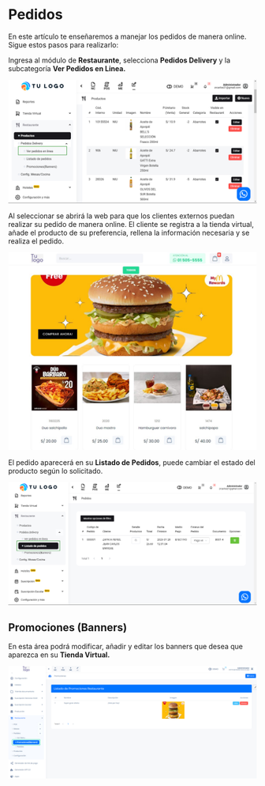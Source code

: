 # Pedidos

En este artículo te enseñaremos a manejar los pedidos de manera online. Sigue estos pasos para realizarlo:

Ingresa al módulo de **Restaurante**, selecciona **Pedidos Delivery** y la subcategoría **Ver Pedidos en Linea.**

![Alt text](img/pedidos_01.jpg)

Al seleccionar se abrirá la web para que los clientes externos puedan realizar su pedido de manera online. El cliente se registra a la tienda virtual, añade el producto de su preferencia, rellena la información necesaria y se realiza el pedido.

![Alt text](img/pedidos_02.jpg)

El pedido aparecerá en su **Listado de Pedidos**, puede cambiar el estado del producto según lo solicitado. 

![Alt text](img/pedidos_03.jpg)

## Promociones (Banners)

En esta área podrá modificar, añadir y editar los banners que desea que aparezca en su **Tienda Virtual.**

![Alt text](img/pedidos_04.jpg)